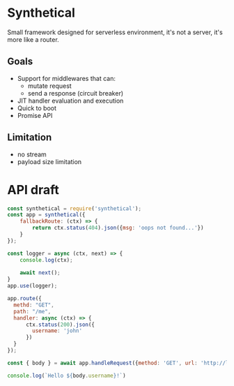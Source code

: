 # Synthetical

Small framework designed for serverless environment, it's not a server, it's more like a router.

## Goals
- Support for middlewares that can:
    - mutate request
    - send a response (circuit breaker)
- JIT handler evaluation and execution
- Quick to boot
- Promise API

## Limitation
- no stream
- payload size limitation


# API draft

```javascript
const synthetical = require('synthetical');
const app = synthetical({
    fallbackRoute: (ctx) => {
        return ctx.status(404).json({msg: 'oops not found...'})
    }
});

const logger = async (ctx, next) => {
    console.log(ctx);
    
    await next();
}
app.use(logger);

app.route({
  methd: "GET",
  path: "/me",
  handler: async (ctx) => {
      ctx.status(200).json({
        username: 'john'
      })
  }
});

const { body } = await app.handleRequest({method: 'GET', url: 'http://localhost/me'});

console.log(`Hello ${body.username}!`) 
```
